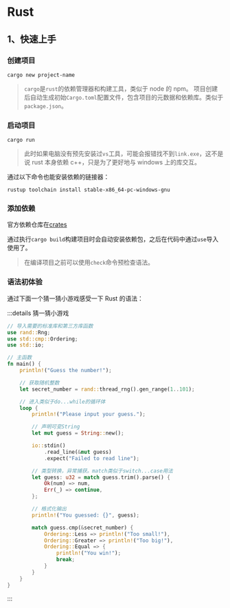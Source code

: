 # Rust

## 1、快速上手

### 创建项目

```shell
cargo new project-name
```

> `cargo`是`rust`的依赖管理器和构建工具，类似于 node 的 npm。
> 项目创建后自动生成初始`Cargo.toml`配置文件，包含项目的元数据和依赖库。类似于`package.json`。

### 启动项目

```shell
cargo run
```

> 此时如果电脑没有预先安装过`vs`工具，可能会报错找不到`link.exe`，这不是说 rust 本身依赖 c++，只是为了更好地与 windows 上的库交互。

通过以下命令也能安装依赖的链接器：

```shell
rustup toolchain install stable-x86_64-pc-windows-gnu
```

### 添加依赖

官方依赖仓库在[crates](https://crates.io/)

通过执行`cargo build`构建项目时会自动安装依赖包，之后在代码中通过`use`导入使用了。

> 在编译项目之前可以使用`check`命令预检查语法。

### 语法初体验

通过下面一个猜一猜小游戏感受一下 Rust 的语法：

:::details 猜一猜小游戏

```rust
// 导入需要的标准库和第三方库函数
use rand::Rng;
use std::cmp::Ordering;
use std::io;

// 主函数
fn main() {
    println!("Guess the number!");

    // 获取随机整数
    let secret_number = rand::thread_rng().gen_range(1..101);

    // 进入类似于do...while的循环体
    loop {
        println!("Please input your guess.");

        // 声明可变String
        let mut guess = String::new();

        io::stdin()
            .read_line(&mut guess)
            .expect("Failed to read line");

        // 类型转换，异常捕获。match类似于switch...case用法
        let guess: u32 = match guess.trim().parse() {
            Ok(num) => num,
            Err(_) => continue,
        };

        // 格式化输出
        println!("You guessed: {}", guess);

        match guess.cmp(&secret_number) {
            Ordering::Less => println!("Too small!"),
            Ordering::Greater => println!("Too big!"),
            Ordering::Equal => {
                println!("You win!");
                break;
            }
        }
    }
}

```

:::
